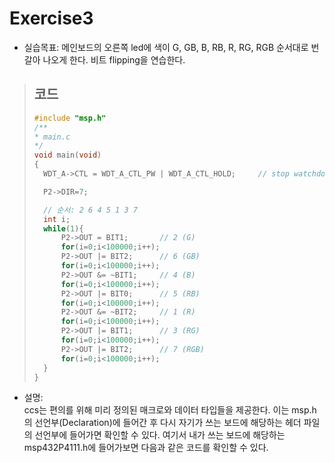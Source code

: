 Exercise3
=========
+ 실습목표: 메인보드의 오른쪽 led에 색이 G, GB, B, RB, R, RG, RGB 순서대로 번갈아 나오게 한다. 비트 flipping을 연습한다.

> ## 코드
> ```c
> #include "msp.h"
> /**
> * main.c
> */
> void main(void)
> {
> 	WDT_A->CTL = WDT_A_CTL_PW | WDT_A_CTL_HOLD;		// stop watchdog timer
> 
>  	P2->DIR=7;
>
>	// 순서: 2 6 4 5 1 3 7
>	int i;
>	while(1){
>	    P2->OUT = BIT1;       // 2 (G)
>	    for(i=0;i<100000;i++);
>	    P2->OUT |= BIT2;      // 6 (GB)
>	    for(i=0;i<100000;i++);
>	    P2->OUT &= ~BIT1;     // 4 (B)
>	    for(i=0;i<100000;i++);
>	    P2->OUT |= BIT0;      // 5 (RB)
>	    for(i=0;i<100000;i++);
>	    P2->OUT &= ~BIT2;     // 1 (R)
>	    for(i=0;i<100000;i++);
>	    P2->OUT |= BIT1;      // 3 (RG)
>	    for(i=0;i<100000;i++);
>	    P2->OUT |= BIT2;      // 7 (RGB)
>	    for(i=0;i<100000;i++);
> 	}
> }
> ```

+ 설명:   
  ccs는 편의를 위해 미리 정의된 매크로와 데이터 타입들을 제공한다. 이는 msp.h의 선언부(Declaration)에 들어간 후 다시 자기가 쓰는 보드에 해당하는 헤더 파일의 선언부에 들어가면 확인할 수 있다.
  여기서 내가 쓰는 보드에 해당하는 msp432P4111.h에 들어가보면 다음과 같은 코드를 확인할 수 있다.   
